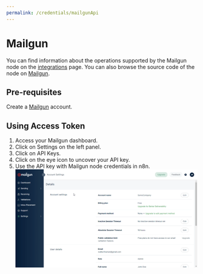 ```yaml
---
permalink: /credentials/mailgunApi
---
```



# Mailgun
You can find information about the operations supported by the Mailgun node on the [integrations](https://n8n.io/integrations/n8n-nodes-base.mailgun) page. You can also browse the source code of the node on [Mailgun](https://github.com/n8n-io/n8n/tree/master/packages/nodes-base/nodes/Mailgun).

## Pre-requisites

Create a [Mailgun](https://www.mailgun.com/) account.

## Using Access Token

1. Access your Mailgun dashboard.
2. Click on Settings on the left panel.
3. Click on API Keys.
4. Click on the eye icon to uncover your API key.
5. Use the API key with Mailgun node credentials in n8n.
![Getting Mailgun credentials](./using-access-token.gif)





